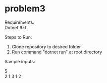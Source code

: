 # problem3

Requirements: 
 <br />
Dotnet 6.0

Steps to Run: 
1) Clone repository to desired folder
2) Run command "dotnet run" at root directory

Sample inputs:

5 <br />
2 1 3 1 2
